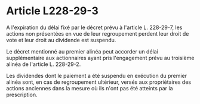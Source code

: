 # Article L228-29-3

A l'expiration du délai fixé par le décret prévu à l'article L. 228-29-7, les actions non présentées en vue de leur regroupement perdent leur droit de vote et leur droit au dividende est suspendu.

Le décret mentionné au premier alinéa peut accorder un délai supplémentaire aux actionnaires ayant pris l'engagement prévu au troisième alinéa de l'article L. 228-29-2.

Les dividendes dont le paiement a été suspendu en exécution du premier alinéa sont, en cas de regroupement ultérieur, versés aux propriétaires des actions anciennes dans la mesure où ils n'ont pas été atteints par la prescription.
